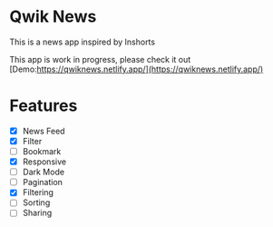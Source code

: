 # Qwik News

This is a news app inspired by Inshorts

This app is work in progress, please check it out [Demo:https://qwiknews.netlify.app/](https://qwiknews.netlify.app/)

# Features

- [x] News Feed
- [x] Filter
- [ ] Bookmark
- [x] Responsive
- [ ] Dark Mode
- [ ] Pagination
- [x] Filtering
- [ ] Sorting
- [ ] Sharing
